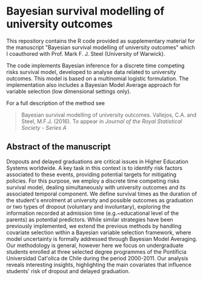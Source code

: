 # Bayesian survival modelling of university outcomes

This repository contains the R code provided as supplementary material for the manuscript "Bayesian survival modelling of university outcomes" which I coauthored with Prof. Mark F. J. Steel (University of Warwick). 

The code implements Bayesian inference for a discrete time competing risks survival model, developed to analyse data related to university outcomes. This model is based on a multinomial logistic formulation. The implementation also includes a Bayesian Model Average approach for variable selection (low dimensional settings only). 

For a full description of the method see
> Bayesian survival modelling of university outcomes. Vallejos, C.A. and Steel, M.F.J. (2016). To appear in *Journal of the Royal Statistical Society - Series A*


## Abstract of the manuscript 

Dropouts and delayed graduations are critical issues in Higher Education Systems worldwide. A key task in this context is to identify risk factors associated to these events, providing potential targets for mitigating policies. For this purpose, we employ a discrete time competing risks survival model, dealing simultaneously with university outcomes and its associated temporal component. We define survival times as the duration of the student's enrolment at university and possible outcomes as graduation or two types of dropout (voluntary and involuntary), exploring the information recorded at admission time (e.g.~educational level of the parents) as potential predictors. While similar strategies have been previously implemented, we extend the previous methods by handling covariate selection within a Bayesian variable selection framework, where model uncertainty is formally addressed through Bayesian Model Averaging. Our methodology is general, however here we focus on undergraduate students enrolled at three selected degree programmes of the Pontificia Universidad Cat\'olica de Chile during the period 2000-2011. Our analysis reveals interesting insights, highlighting the main covariates that influence students' risk of dropout and delayed graduation.
